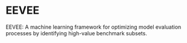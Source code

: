 # EEVEE
EEVEE: A machine learning framework for optimizing model evaluation processes by identifying high-value benchmark subsets.
